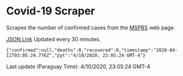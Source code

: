 # Covid-19 Scraper

Scrapes the number of confirmed cases from the [MSPBS](https://www.mspbs.gov.py/covid-19.php) web page.

[JSON Link](https://jmayalag.github.io/covid19-scrape/cases.json)
Updated every 30 minutes.
```
{"confirmed":null,"deaths":0,"recovered":0,"timestamp":"2020-04-11T03:05:24.776Z","pyt":"4/10/2020, 23:05:24 GMT-4"}
```
Last update (Paraguay Time): 4/10/2020, 23:05:24 GMT-4
